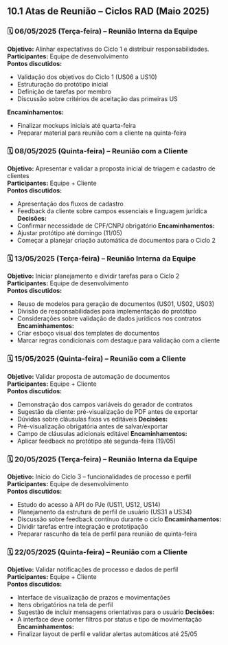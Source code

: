 ## 10.1 Atas de Reunião – Ciclos RAD (Maio 2025)

### 🗓️ 06/05/2025 (Terça-feira) – Reunião Interna da Equipe

**Objetivo:** Alinhar expectativas do Ciclo 1 e distribuir responsabilidades.  
**Participantes:** Equipe de desenvolvimento  
**Pontos discutidos:**

- Validação dos objetivos do Ciclo 1 (US06 a US10)
- Estruturação do protótipo inicial
- Definição de tarefas por membro
- Discussão sobre critérios de aceitação das primeiras US

**Encaminhamentos:**

- Finalizar mockups iniciais até quarta-feira
- Preparar material para reunião com a cliente na quinta-feira

### 🗓️ 08/05/2025 (Quinta-feira) – Reunião com a Cliente

**Objetivo:** Apresentar e validar a proposta inicial de triagem e cadastro de clientes  
**Participantes:** Equipe + Cliente  
**Pontos discutidos:**

- Apresentação dos fluxos de cadastro
- Feedback da cliente sobre campos essenciais e linguagem jurídica
  **Decisões:**
- Confirmar necessidade de CPF/CNPJ obrigatório
  **Encaminhamentos:**
- Ajustar protótipo até domingo (11/05)
- Começar a planejar criação automática de documentos para o Ciclo 2

### 🗓️ 13/05/2025 (Terça-feira) – Reunião Interna da Equipe

**Objetivo:** Iniciar planejamento e dividir tarefas para o Ciclo 2  
**Participantes:** Equipe de desenvolvimento  
**Pontos discutidos:**

- Reuso de modelos para geração de documentos (US01, US02, US03)
- Divisão de responsabilidades para implementação do protótipo
- Considerações sobre validação de dados jurídicos nos contratos
  **Encaminhamentos:**
- Criar esboço visual dos templates de documentos
- Marcar regras condicionais com destaque para validação com a cliente

### 🗓️ 15/05/2025 (Quinta-feira) – Reunião com a Cliente

**Objetivo:** Validar proposta de automação de documentos  
**Participantes:** Equipe + Cliente  
**Pontos discutidos:**

- Demonstração dos campos variáveis do gerador de contratos
- Sugestão da cliente: pré-visualização de PDF antes de exportar
- Dúvidas sobre cláusulas fixas vs editáveis
  **Decisões:**
- Pré-visualização obrigatória antes de salvar/exportar
- Campo de cláusulas adicionais editável
  **Encaminhamentos:**
- Aplicar feedback no protótipo até segunda-feira (19/05)

### 🗓️ 20/05/2025 (Terça-feira) – Reunião Interna da Equipe

**Objetivo:** Início do Ciclo 3 – funcionalidades de processo e perfil  
**Participantes:** Equipe de desenvolvimento  
**Pontos discutidos:**

- Estudo do acesso à API do PJe (US11, US12, US14)
- Planejamento da estrutura de perfil de usuário (US31 a US34)
- Discussão sobre feedback contínuo durante o ciclo
  **Encaminhamentos:**
- Dividir tarefas entre integração e prototipação
- Preparar rascunho da tela de perfil para reunião de quinta-feira

### 🗓️ 22/05/2025 (Quinta-feira) – Reunião com a Cliente

**Objetivo:** Validar notificações de processo e dados de perfil  
**Participantes:** Equipe + Cliente  
**Pontos discutidos:**

- Interface de visualização de prazos e movimentações
- Itens obrigatórios na tela de perfil
- Sugestão de incluir mensagens orientativas para o usuário
  **Decisões:**
- A interface deve conter filtros por status e tipo de movimentação
  **Encaminhamentos:**
- Finalizar layout de perfil e validar alertas automáticos até 25/05
